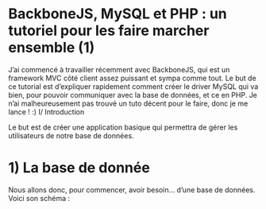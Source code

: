 BackboneJS, MySQL et PHP : un tutoriel pour les faire marcher ensemble (1)
==========================================================================

J’ai commencé à travailler récemment avec BackboneJS, qui est un framework MVC côté client assez puissant et sympa comme tout.
Le but de ce tutorial est d’expliquer rapidement comment créer le driver MySQL qui va bien, pour pouvoir communiquer avec la base de données, et ce en PHP. Je n’ai malheureusement pas trouvé un tuto décent pour le faire, donc je me lance ! :)
I/ Introduction

Le but est de créer une application basique qui permettra de gérer les utilisateurs de notre base de données.
# 1)  La base de donnée

Nous allons donc, pour commencer, avoir besoin… d’une base de données. Voici son schéma :

